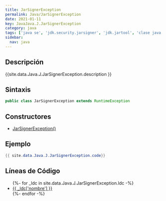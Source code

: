 ```yaml
---
title: JarSignerException
permalink: Java/JarSignerException
date: 2021-01-11
key: JavaJava.J.JarSignerException
category: java
tags: ['java se', 'jdk.security.jarsigner', 'jdk.jartool', 'clase java', 'Java 9']
sidebar: 
  nav: java
---
```


## Descripción
{{site.data.Java.J.JarSignerException.description }}

## Sintaxis
~~~java
public class JarSignerException extends RuntimeException
~~~

## Constructores
* [JarSignerException()](/Java/JarSignerException/JarSignerException/)

## Ejemplo
~~~java
{{ site.data.Java.J.JarSignerException.code}}
~~~

## Líneas de Código
<ul>
{%- for _ldc in site.data.Java.J.JarSignerException.ldc -%}
   <li>
       <a href="{{_ldc['url'] }}">{{ _ldc['nombre'] }}</a>
   </li>
{%- endfor -%}
</ul>
